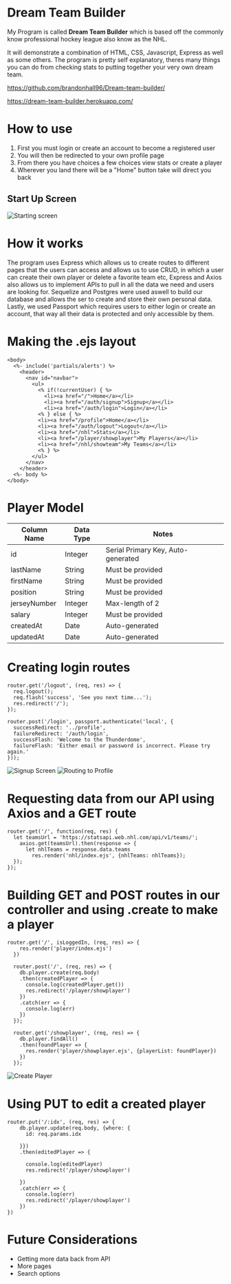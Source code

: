 # Dream Team Builder

My Program is called **Dream Team Builder** which is based off the commonly know professional hockey league also know as the NHL.

It will demonstrate a combination of HTML, CSS, Javascript, Express as well as some others. The program is pretty self explanatory, theres many things you can do from checking stats to putting together your very own dream team.

https://github.com/brandonhall96/Dream-team-builder/

https://dream-team-builder.herokuapp.com/

# How to use

1. First you must login or create an account to become a registered user
2. You will then be redirected to your own profile page
3. From there you have choices a few choices view stats or create a player
4. Wherever you land there will be a "Home" button take will direct you back

## Start Up Screen
![Starting screen](/public/photos/example1.jpeg)

# How it works

The program uses Express which allows us to create routes to different pages that the users can access and allows us to use CRUD, in which a user can create their own player or delete a favorite team etc, Express and Axios also allows us to implement APIs to pull in all the data we need and users are looking for. Sequelize and Postgres were used aswell to build our database and allows the ser to create and store their own personal data. Lastly, we used Passport which requires users to either login or create an account, that way all their data is protected and only accessible by them.

# Making the .ejs layout
```
<body>
  <%- include('partials/alerts') %>
    <header>
      <nav id="navbar">
        <ul>
          <% if(!currentUser) { %> 
            <li><a href="/">Home</a></li>
            <li><a href="/auth/signup">Signup</a></li>
            <li><a href="/auth/login">Login</a></li>
          <% } else { %> 
          <li><a href="/profile">Home</a></li>
          <li><a href="/auth/logout">Logout</a></li>
          <li><a href="/nhl">Stats</a></li>
          <li><a href="/player/showplayer">My Players</a></li>
          <li><a href="/nhl/showteam">My Teams</a></li>
          <% } %> 
        </ul>
      </nav>
    </header>
  <%- body %>
</body>
```

# Player Model

| Column Name | Data Type | Notes |
| --------------- | ------------- | ------------------------------ |
| id | Integer | Serial Primary Key, Auto-generated |
| lastName | String | Must be provided |
| firstName | String | Must be provided |
| position | String | Must be provided |
| jerseyNumber | Integer | Max-length of 2 |
| salary | Integer | Must be provided |
| createdAt | Date | Auto-generated |
| updatedAt | Date | Auto-generated |

# Creating login routes 
```
router.get('/logout', (req, res) => {
  req.logout();
  req.flash('success', 'See you next time...');
  res.redirect('/');
});

router.post('/login', passport.authenticate('local', {
  successRedirect: '../profile',
  failureRedirect: '/auth/login',
  successFlash: 'Welcome to the Thunderdome',
  failureFlash: 'Either email or password is incorrect. Please try again.'
}));
```
![Signup Screen](/public/photos/signup.jpeg)
![Routing to Profile](/public/photos/profile.jpeg)


# Requesting data from our API using Axios and a GET route
```
router.get('/', function(req, res) {
  let teamsUrl = 'https://statsapi.web.nhl.com/api/v1/teams/';
    axios.get(teamsUrl).then(response => {
      let nhlTeams = response.data.teams
        res.render('nhl/index.ejs', {nhlTeams: nhlTeams});
  });
});
```

# Building GET and POST routes in our controller and using .create to make a player
```
router.get('/', isLoggedIn, (req, res) => {
    res.render('player/index.ejs')
  })
  
  router.post('/', (req, res) => {
    db.player.create(req.body)
    .then(createdPlayer => {
      console.log(createdPlayer.get())
      res.redirect('/player/showplayer')
    })
    .catch(err => {
      console.log(err)
    })
  });
  
  router.get('/showplayer', (req, res) => {
    db.player.findAll()
    .then(foundPlayer => {
      res.render('player/showplayer.ejs', {playerList: foundPlayer})
    })
  });
  ```
  ![Create Player](/public/photos/createplayer.jpeg)

# Using PUT to edit a created player
```
router.put('/:idx', (req, res) => {
    db.player.update(req.body, {where: {
      id: req.params.idx
      
    }})
    .then(editedPlayer => {
      
      console.log(editedPlayer)
      res.redirect('/player/showplayer')
      
    })
    .catch(err => {
      console.log(err)
      res.redirect('/player/showplayer')
    })
})
```

# Future Considerations

* Getting more data back from API
* More pages
* Search options


  

    
